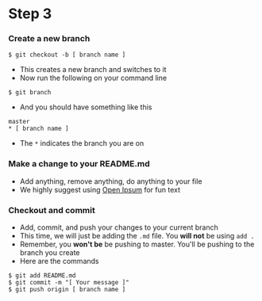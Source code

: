 # Step 3

### Create a new branch
```
$ git checkout -b [ branch name ]
```
- This creates a new branch and switches to it
- Now run the following on your command line
```
$ git branch
```
- And you should have something like this
```
master
* [ branch name ]
```
- The `*` indicates the branch you are on

### Make a change to your README.md
- Add anything, remove anything, do anything to your file
- We highly suggest using [Open Ipsum](https://openipsum.com/) for fun text

### Checkout and commit
- Add, commit, and push your changes to your current branch
- This time, we will just be adding the `.md` file. You **will not** be using `add .`
- Remember, you **won't be** be pushing to master. You'll be pushing to the branch you create
- Here are the commands
```
$ git add README.md
$ git commit -m "[ Your message ]"
$ git push origin [ branch name ]
```
